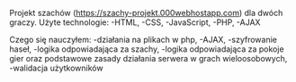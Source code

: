 Projekt szachów (https://szachy-projekt.000webhostapp.com) dla dwóch graczy.
Użyte technologie:
-HTML,
-CSS,
-JavaScript,
-PHP,
-AJAX

Czego się nauczyłem:
-działania na plikach w php,
-AJAX,
-szyfrowanie haseł,
-logika odpowiadająca za szachy,
-logika odpowiadająca za pokoje gier oraz podstawowe zasady działania serwera w grach wieloosobowych,
-walidacja użytkowników
